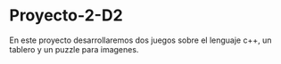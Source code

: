 # Proyecto-2-D2
En este proyecto desarrollaremos dos juegos sobre el lenguaje c++, un tablero y un puzzle para imagenes.
